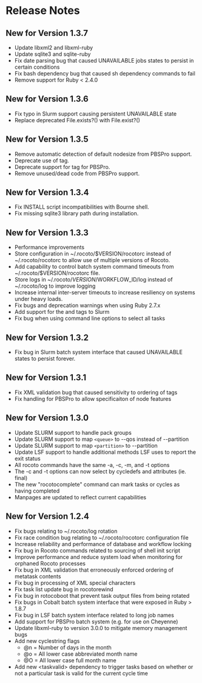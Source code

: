 # Release Notes

## New for Version 1.3.7

* Update libxml2 and libxml-ruby
* Update sqlite3 and sqlite-ruby
* Fix date parsing bug that caused UNAVAILABLE jobs states to persist in certain conditions
* Fix bash dependency bug that caused sh dependency commands to fail
* Remove support for Ruby < 2.4.0

## New for Version 1.3.6

* Fix typo in Slurm support causing persistent UNAVAILABLE state
* Replace deprecated File.exists?() with File.exist?()

## New for Version 1.3.5

* Remove automatic detection of default nodesize from PBSPro support.
* Deprecate use of <nodesize> tag.
* Deprecate support for <cores> tag for PBSPro.
* Remove unused/dead code from PBSPro support.

## New for Version 1.3.4

* Fix INSTALL script incompatibilities with Bourne shell.
* Fix missing sqlite3 library path during installation.

## New for Version 1.3.3

* Performance improvements
* Store configuration in ~/.rocoto/$VERSION/rocotorc instead of ~/.rocoto/rocotorc to allow use of multiple versions of Rocoto.
* Add capability to control batch system command timeouts from ~/.rocoto/$VERSION/rocotorc file.
* Store logs in ~/.rocoto/$VERSION/$WORKFLOW_ID/log instead of ~/.rocoto/log to improve logging
* Increase internal inter-server timeouts to increase resiliency on systems under heavy loads.
* Fix bugs and deprecation warnings when using Ruby 2.7.x
* Add support for the <exclusive> and <shared> tags to Slurm
* Fix bug when using command line options to select all tasks

## New for Version 1.3.2

* Fix bug in Slurm batch system interface that caused UNAVAILABLE states to persist forever.

## New for Version 1.3.1

* Fix XML validation bug that caused sensitivity to ordering of tags
* Fix <nodes> handling for PBSPro to allow specificaiton of node features 

## New for Version 1.3.0

* Update SLURM support to handle pack groups
* Update SLURM support to map `<queue>` to --qos instead of --partition
* Update SLURM support to map `<partition>` to --partition
* Update LSF support to handle additional methods LSF uses to report the exit status
* All rocoto commands have the same -a, -c, -m, and -t options
* The -c and -t options can now select by cycledefs and attributes (ie. final)
* The new "rocotocomplete" command can mark tasks or cycles as having completed
* Manpages are updated to reflect current capabilities

## New for Version 1.2.4

* Fix bugs relating to ~/.rocoto/log rotation
* Fix race condition bug relating to ~/.rocoto/rocotorc configuration file
* Increase reliability and performance of database and workflow locking
* Fix bug in Rocoto commands related to sourcing of shell init script
* Improve performance and reduce system load when monitoring for orphaned Rocoto processes
* Fix bug in XML validation that erroneously enforced ordering of metatask contents
* Fix bug in processing of XML special characters
* Fix task list update bug in rocotorewind
* Fix bug in rotocoboot that prevent task output files from being rotated
* Fix bugs in Cobalt batch system interface that were exposed in Ruby > 1.8.7
* Fix bug in LSF batch system interface related to long job names
* Add support for PBSPro batch system (e.g. for use on Cheyenne)
* Update libxml-ruby to version 3.0.0 to mitigate memory management bugs
* Add new cyclestring flags
  * @n = Number of days in the month
  * @o = All lower case abbreviated month name
  * @O = All lower case full month name
* Add new &lt;taskvalid&gt; dependency to trigger tasks based on whether or not a particular task is valid for the current cycle time
